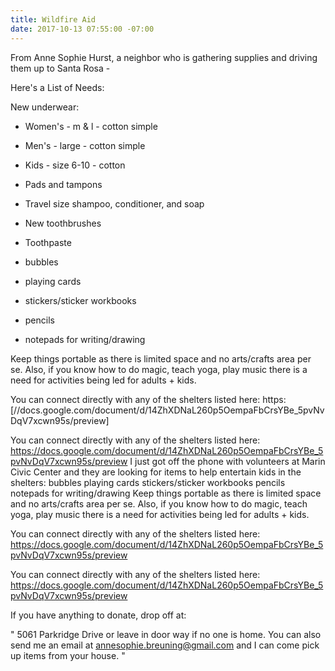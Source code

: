 ```yaml
---
title: Wildfire Aid
date: 2017-10-13 07:55:00 -07:00
---
```


From Anne Sophie Hurst, a neighbor who is gathering supplies and driving them up to Santa Rosa - 

Here's a List of Needs:

New underwear:
- Women's - m & l - cotton simple
- Men's - large - cotton simple
- Kids - size 6-10 - cotton

- Pads and tampons
- Travel size shampoo, conditioner, and soap
- New toothbrushes
- Toothpaste
- bubbles
- playing cards
- stickers/sticker workbooks
- pencils
- notepads for writing/drawing

Keep things portable as there is limited space and no arts/crafts area per se. Also, if you know how to do magic, teach yoga, play music there is a need for activities being led for adults + kids. 

You can connect directly with any of the shelters listed here: https:[//docs.google.com/document/d/14ZhXDNaL260p5OempaFbCrsYBe_5pvNvDqV7xcwn95s/preview]
 

You can connect directly with any of the shelters listed here: https://docs.google.com/document/d/14ZhXDNaL260p5OempaFbCrsYBe_5pvNvDqV7xcwn95s/preview
I just got off the phone with volunteers at Marin Civic Center and they are looking for items to help entertain kids in the shelters:
bubbles
playing cards
stickers/sticker workbooks
pencils
notepads for writing/drawing
Keep things portable as there is limited space and no arts/crafts area per se. Also, if you know how to do magic, teach yoga, play music there is a need for activities being led for adults + kids. 

You can connect directly with any of the shelters listed here: https://docs.google.com/document/d/14ZhXDNaL260p5OempaFbCrsYBe_5pvNvDqV7xcwn95s/preview
 

You can connect directly with any of the shelters listed here: https://docs.google.com/document/d/14ZhXDNaL260p5OempaFbCrsYBe_5pvNvDqV7xcwn95s/preview



If you have anything to donate, drop off at:

"   5061 Parkridge Drive or leave in door way if no one is home. You can also send me an email at annesophie.breuning@gmail.com and I can come pick up items from your house.   "